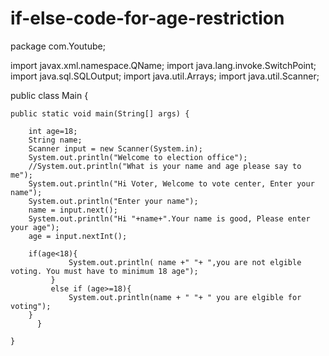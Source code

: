 # if-else-code-for-age-restriction
package com.Youtube;

import javax.xml.namespace.QName;
import java.lang.invoke.SwitchPoint;
import java.sql.SQLOutput;
import java.util.Arrays;
import java.util.Scanner;

public class Main {

    public static void main(String[] args) {

        int age=18;
        String name;
        Scanner input = new Scanner(System.in);
        System.out.println("Welcome to election office");
        //System.out.println("What is your name and age please say to me");
        System.out.println("Hi Voter, Welcome to vote center, Enter your name");
        System.out.println("Enter your name");
        name = input.next();
        System.out.println("Hi "+name+".Your name is good, Please enter your age");
        age = input.nextInt();

        if(age<18){
                 System.out.println( name +" "+ ",you are not elgible voting. You must have to minimum 18 age");
             }
             else if (age>=18){
                 System.out.println(name + " "+ " you are elgible for voting");
        }
          }

    }
